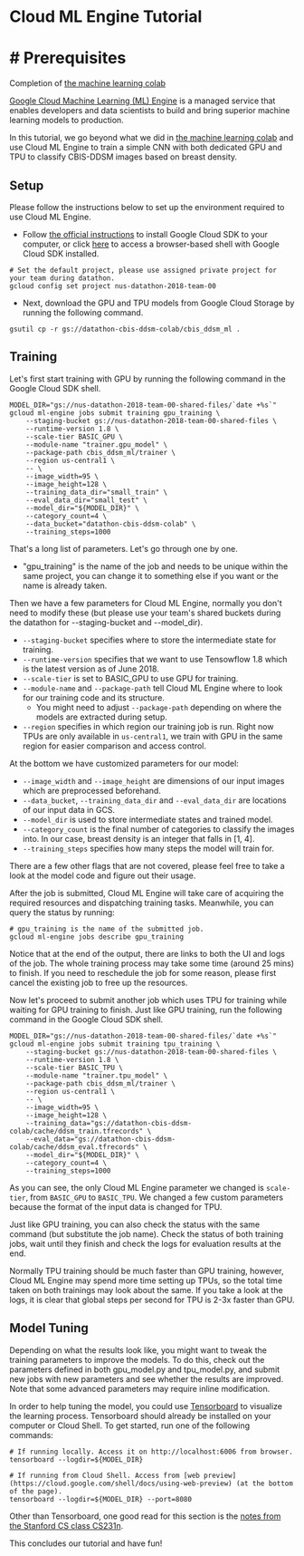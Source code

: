 # Cloud ML Engine Tutorial

# # Prerequisites
Completion of [the machine learning colab](ddsm_ml_tutorial.ipynb)

[Google Cloud Machine Learning (ML) Engine](https://cloud.google.com/ml-engine/) is a managed service that enables developers and data scientists to build and bring superior machine learning models to production.

In this tutorial, we go beyond what we did in [the machine learning colab](ddsm_ml_tutorial.ipynb) and use Cloud ML Engine to train a simple CNN with both dedicated GPU and TPU to classify CBIS-DDSM images based on breast density.

## Setup

Please follow the instructions below to set up the environment required to use Cloud ML Engine.

* Follow [the official instructions](https://cloud.google.com/sdk/install) to install Google Cloud SDK to your computer, or click [here](https://console.cloud.google.com/home/dashboard?cloudshell=true) to access a browser-based shell with Google Cloud SDK installed.

```shell
# Set the default project, please use assigned private project for your team during datathon.
gcloud config set project nus-datathon-2018-team-00
```

* Next, download the GPU and TPU models from Google Cloud Storage by running the following command.

```shell
gsutil cp -r gs://datathon-cbis-ddsm-colab/cbis_ddsm_ml .
```

## Training

Let's first start training with GPU by running the following command in the Google Cloud SDK shell.

```shell
MODEL_DIR="gs://nus-datathon-2018-team-00-shared-files/`date +%s`"
gcloud ml-engine jobs submit training gpu_training \
    --staging-bucket gs://nus-datathon-2018-team-00-shared-files \
    --runtime-version 1.8 \
    --scale-tier BASIC_GPU \
    --module-name "trainer.gpu_model" \
    --package-path cbis_ddsm_ml/trainer \
    --region us-central1 \
    -- \
    --image_width=95 \
    --image_height=128 \
    --training_data_dir="small_train" \
    --eval_data_dir="small_test" \
    --model_dir="${MODEL_DIR}" \
    --category_count=4 \
    --data_bucket="datathon-cbis-ddsm-colab" \
    --training_steps=1000
```

That's a long list of parameters. Let's go through one by one.

* "gpu_training" is the name of the job and needs to be unique within the same project, you can change it to something else if you want or the name is already taken.

Then we have a few parameters for Cloud ML Engine, normally you don't need to modify these (but please use your team's shared buckets during the datathon for --staging-bucket and --model_dir).

* `--staging-bucket` specifies where to store the intermediate state for training.
* `--runtime-version` specifies that we want to use Tensowflow 1.8 which is the latest version as of June 2018.
* `--scale-tier` is set to BASIC_GPU to use GPU for training.
* `--module-name` and `--package-path` tell Cloud ML Engine where to look for our training code and its structure.
  * You might need to adjust `--package-path` depending on where the models are extracted during setup.
* `--region` specifies in which region our training job is run. Right now TPUs are only available in `us-central1`, we train with GPU in the same region for easier comparison and access control.

At the bottom we have customized parameters for our model:

* `--image_width` and `--image_height` are dimensions of our input images which are preprocessed beforehand.
* `--data_bucket`, `--training_data_dir` and `--eval_data_dir` are locations of our input data in GCS.
* `--model_dir` is used to store intermediate states and trained model.
* `--category_count` is the final number of categories to classify the images into. In our case, breast density is an integer that falls in [1, 4].
* `--training_steps` specifies how many steps the model will train for.

There are a few other flags that are not covered, please feel free to take a look at the model code and figure out their usage.

After the job is submitted, Cloud ML Engine will take care of acquiring the required resources and dispatching training tasks. Meanwhile, you can query the status by running:

```shell
# gpu_training is the name of the submitted job.
gcloud ml-engine jobs describe gpu_training
```

Notice that at the end of the output, there are links to both the UI and logs of the job. The whole training process may take some time (around 25 mins) to finish. If you need to reschedule the job for some reason, please first cancel the existing job to free up the resources.

Now let's proceed to submit another job which uses TPU for training while waiting for GPU training to finish. Just like GPU training, run the following command in the Google Cloud SDK shell.

```shell
MODEL_DIR="gs://nus-datathon-2018-team-00-shared-files/`date +%s`"
gcloud ml-engine jobs submit training tpu_training \
    --staging-bucket gs://nus-datathon-2018-team-00-shared-files \
    --runtime-version 1.8 \
    --scale-tier BASIC_TPU \
    --module-name "trainer.tpu_model" \
    --package-path cbis_ddsm_ml/trainer \
    --region us-central1 \
    -- \
    --image_width=95 \
    --image_height=128 \
    --training_data="gs://datathon-cbis-ddsm-colab/cache/ddsm_train.tfrecords" \
    --eval_data="gs://datathon-cbis-ddsm-colab/cache/ddsm_eval.tfrecords" \
    --model_dir="${MODEL_DIR}" \
    --category_count=4 \
    --training_steps=1000
```

As you can see, the only Cloud ML Engine parameter we changed is `scale-tier`, from `BASIC_GPU` to `BASIC_TPU`. We changed a few custom parameters because the format of the input data is changed for TPU.

Just like GPU training, you can also check the status with the same command (but substitute the job name). Check the status of both training jobs, wait until they finish and check the logs for evaluation results at the end.

Normally TPU training should be much faster than GPU training, however, Cloud ML Engine may spend more time setting up TPUs, so the total time taken on both trainings may look about the same. If you take a look at the logs, it is clear that global steps per second for TPU is 2-3x faster than GPU.

## Model Tuning

Depending on what the results look like, you might want to tweak the training parameters to improve the models. To do this, check out the parameters defined in both gpu_model.py and tpu_model.py, and submit new jobs with new parameters and see whether the results are improved. Note that some advanced parameters may require inline modification.

In order to help tuning the model, you could use [Tensorboard](https://www.tensorflow.org/programmers_guide/summaries_and_tensorboard) to visualize the learning process. Tensorboard should already be installed on your computer or Cloud Shell. To get started, run one of the following commands:

```shell
# If running locally. Access it on http://localhost:6006 from browser.
tensorboard --logdir=${MODEL_DIR}

# If running from Cloud Shell. Access from [web preview](https://cloud.google.com/shell/docs/using-web-preview) (at the bottom of the page).
tensorboard --logdir=${MODEL_DIR} --port=8080
```

Other than Tensorboard, one good read for this section is the [notes from the Stanford CS class CS231n](http://cs231n.github.io/neural-networks-3/).

This concludes our tutorial and have fun!
